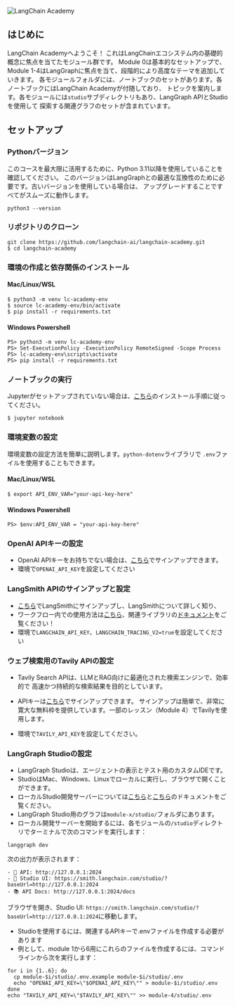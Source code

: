 ![LangChain Academy](https://cdn.prod.website-files.com/65b8cd72835ceeacd4449a53/66e9eba1020525eea7873f96_LCA-big-green%20(2).svg)

## はじめに

LangChain Academyへようこそ！ 
これはLangChainエコシステム内の基礎的概念に焦点を当てたモジュール群です。
Module 0は基本的なセットアップで、Module 1-4はLangGraphに焦点を当て、段階的により高度なテーマを追加していきます。
各モジュールフォルダには、ノートブックのセットがあります。各ノートブックにはLangChain Academyが付随しており、
トピックを案内します。各モジュールには`studio`サブディレクトリもあり、LangGraph APIとStudioを使用して
探索する関連グラフのセットが含まれています。

## セットアップ

### Pythonバージョン

このコースを最大限に活用するために、Python 3.11以降を使用していることを確認してください。 
このバージョンはLangGraphとの最適な互換性のために必要です。古いバージョンを使用している場合は、
アップグレードすることですべてがスムーズに動作します。
```
python3 --version
```

### リポジトリのクローン
```
git clone https://github.com/langchain-ai/langchain-academy.git
$ cd langchain-academy
```

### 環境の作成と依存関係のインストール
#### Mac/Linux/WSL
```
$ python3 -m venv lc-academy-env
$ source lc-academy-env/bin/activate
$ pip install -r requirements.txt
```
#### Windows Powershell
```
PS> python3 -m venv lc-academy-env
PS> Set-ExecutionPolicy -ExecutionPolicy RemoteSigned -Scope Process
PS> lc-academy-env\scripts\activate
PS> pip install -r requirements.txt
```

### ノートブックの実行
Jupyterがセットアップされていない場合は、[こちら](https://jupyter.org/install)のインストール手順に従ってください。
```
$ jupyter notebook
```

### 環境変数の設定
環境変数の設定方法を簡単に説明します。`python-dotenv`ライブラリで
`.env`ファイルを使用することもできます。
#### Mac/Linux/WSL
```
$ export API_ENV_VAR="your-api-key-here"
```
#### Windows Powershell
```
PS> $env:API_ENV_VAR = "your-api-key-here"
```

### OpenAI APIキーの設定
* OpenAI APIキーをお持ちでない場合は、[こちら](https://openai.com/index/openai-api/)でサインアップできます。
* 環境で`OPENAI_API_KEY`を設定してください

### LangSmith APIのサインアップと設定
* [こちら](https://smith.langchain.com/)でLangSmithにサインアップし、LangSmithについて詳しく知り、
* ワークフロー内での使用方法は[こちら](https://www.langchain.com/langsmith)、関連ライブラリの[ドキュメント](https://docs.smith.langchain.com/)をご覧ください！
* 環境で`LANGCHAIN_API_KEY`、`LANGCHAIN_TRACING_V2=true`を設定してください

### ウェブ検索用のTavily APIの設定

* Tavily Search APIは、LLMとRAG向けに最適化された検索エンジンで、効率的で
高速かつ持続的な検索結果を目的としています。
* APIキーは[こちら](https://tavily.com/)でサインアップできます。
サインアップは簡単で、非常に寛大な無料枠を提供しています。一部のレッスン（Module 4）でTavilyを使用します。

* 環境で`TAVILY_API_KEY`を設定してください。

### LangGraph Studioの設定

* LangGraph Studioは、エージェントの表示とテスト用のカスタムIDEです。
* StudioはMac、Windows、Linuxでローカルに実行し、ブラウザで開くことができます。
* ローカルStudio開発サーバーについては[こちら](https://langchain-ai.github.io/langgraph/concepts/langgraph_studio/#local-development-server)と[こちら](https://langchain-ai.github.io/langgraph/how-tos/local-studio/#run-the-development-server)のドキュメントをご覧ください。
* LangGraph Studio用のグラフは`module-x/studio/`フォルダにあります。
* ローカル開発サーバーを開始するには、各モジュールの`/studio`ディレクトリでターミナルで次のコマンドを実行します：

```
langgraph dev
```

次の出力が表示されます：
```
- 🚀 API: http://127.0.0.1:2024
- 🎨 Studio UI: https://smith.langchain.com/studio/?baseUrl=http://127.0.0.1:2024
- 📚 API Docs: http://127.0.0.1:2024/docs
```

ブラウザを開き、Studio UI: `https://smith.langchain.com/studio/?baseUrl=http://127.0.0.1:2024`に移動します。

* Studioを使用するには、関連するAPIキーで.envファイルを作成する必要があります
* 例として、module 1から6用にこれらのファイルを作成するには、コマンドラインから次を実行します：
```
for i in {1..6}; do
  cp module-$i/studio/.env.example module-$i/studio/.env
  echo "OPENAI_API_KEY=\"$OPENAI_API_KEY\"" > module-$i/studio/.env
done
echo "TAVILY_API_KEY=\"$TAVILY_API_KEY\"" >> module-4/studio/.env
```
